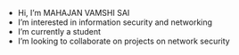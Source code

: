 - Hi, I’m MAHAJAN VAMSHI SAI
- I’m interested in information security and networking
- I’m currently a student 
- I’m looking to collaborate on projects on network security


<!---
Phoenix2731/Phoenix2731 is a ✨ special ✨ repository because its `README.md` (this file) appears on your GitHub profile.
You can click the Preview link to take a look at your changes.
--->
